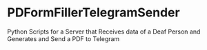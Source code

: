 # PDFormFillerTelegramSender
Python Scripts for a Server that Receives data of a Deaf Person and Generates and Send a PDF to Telegram
